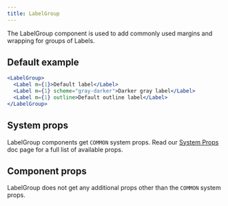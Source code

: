 ```yaml
---
title: LabelGroup
---
```


The LabelGroup component is used to add commonly used margins and wrapping for groups of Labels.

## Default example

```jsx live
<LabelGroup>
  <Label m={1}>Default label</Label>
  <Label m={1} scheme="gray-darker">Darker gray label</Label>
  <Label m={1} outline>Default outline label</Label>
</LabelGroup>
```

## System props

LabelGroup components get `COMMON` system props. Read our [System Props](/system-props) doc page for a full list of available props.

## Component props

LabelGroup does not get any additional props other than the `COMMON` system props.
